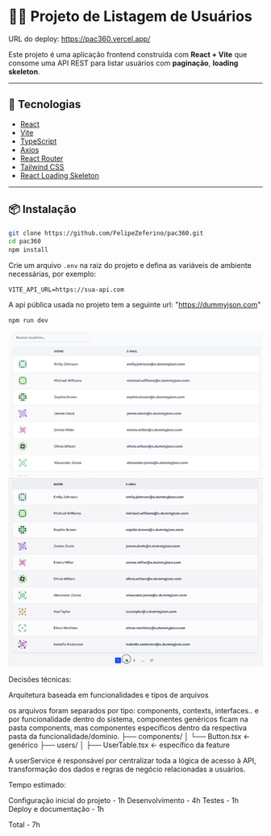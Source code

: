 # 🧑‍💻 Projeto de Listagem de Usuários

URL do deploy: https://pac360.vercel.app/

Este projeto é uma aplicação frontend construída com **React + Vite** que consome uma API REST para listar usuários com **paginação**, **loading skeleton**.

---

## 🚀 Tecnologias

- [React](https://react.dev/)
- [Vite](https://vitejs.dev/)
- [TypeScript](https://www.typescriptlang.org/)
- [Axios](https://axios-http.com/)
- [React Router](https://reactrouter.com/)
- [Tailwind CSS](https://tailwindcss.com/)
- [React Loading Skeleton](https://github.com/dvtng/react-loading-skeleton)
---

## 📦 Instalação

```bash
git clone https://github.com/FelipeZeferino/pac360.git
cd pac360
npm install
```

Crie um arquivo `.env` na raiz do projeto e defina as variáveis de ambiente necessárias, por exemplo:

```env
VITE_API_URL=https://sua-api.com
```

A api pública usada no projeto tem a seguinte url: "https://dummyjson.com"

```bash
npm run dev
```

![Demonstração](./public/demo/Demo-users.png)
![GIF de Demonstração](./public/demo/demo.gif)


Decisões técnicas:

Arquitetura baseada em funcionalidades e tipos de arquivos

os arquivos foram separados por tipo: components, contexts, interfaces..
e por funcionalidade dentro do sistema, componentes genéricos ficam na pasta components, mas componentes específicos dentro da respectiva pasta da funcionalidade/domínio.
├── components/
│   └── Button.tsx  ← genérico
├── users/
│   ├── UserTable.tsx ← específico da feature

A userService é responsável por centralizar toda a lógica de acesso à API, transformação dos dados e regras de negócio relacionadas a usuários.

Tempo estimado:

Configuração inicial do projeto - 1h
Desenvolvimento - 4h
Testes - 1h
Deploy e documentação - 1h

Total - 7h




